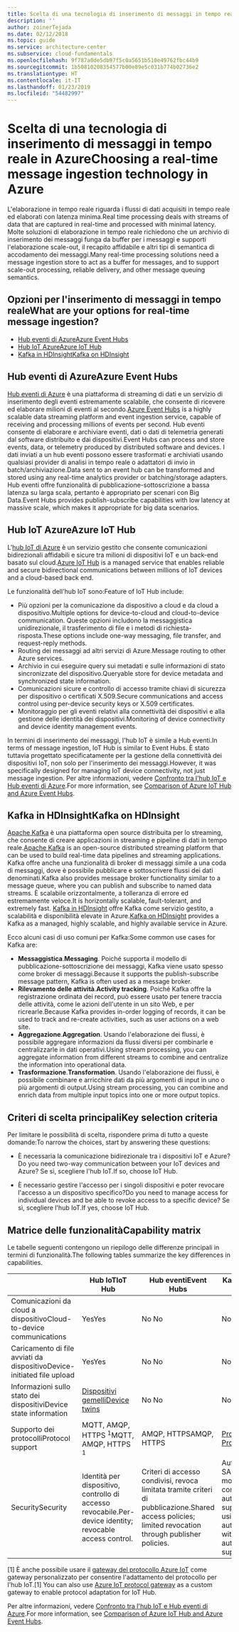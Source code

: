 ```yaml
---
title: Scelta di una tecnologia di inserimento di messaggi in tempo reale
description: ''
author: zoinerTejada
ms.date: 02/12/2018
ms.topic: guide
ms.service: architecture-center
ms.subservice: cloud-fundamentals
ms.openlocfilehash: 9f787a0de5db97f5c0a5651b510e49762fbc44b9
ms.sourcegitcommit: 1b50810208354577b00e89e5c031b774b02736e2
ms.translationtype: HT
ms.contentlocale: it-IT
ms.lasthandoff: 01/23/2019
ms.locfileid: "54482997"
---
```

# <a name="choosing-a-real-time-message-ingestion-technology-in-azure"></a><span data-ttu-id="7abde-102">Scelta di una tecnologia di inserimento di messaggi in tempo reale in Azure</span><span class="sxs-lookup"><span data-stu-id="7abde-102">Choosing a real-time message ingestion technology in Azure</span></span>

<span data-ttu-id="7abde-103">L'elaborazione in tempo reale riguarda i flussi di dati acquisiti in tempo reale ed elaborati con latenza minima.</span><span class="sxs-lookup"><span data-stu-id="7abde-103">Real time processing deals with streams of data that are captured in real-time and processed with minimal latency.</span></span> <span data-ttu-id="7abde-104">Molte soluzioni di elaborazione in tempo reale richiedono che un archivio di inserimento dei messaggi funga da buffer per i messaggi e supporti l'elaborazione scale-out, il recapito affidabile e altri tipi di semantica di accodamento dei messaggi.</span><span class="sxs-lookup"><span data-stu-id="7abde-104">Many real-time processing solutions need a message ingestion store to act as a buffer for messages, and to support scale-out processing, reliable delivery, and other message queuing semantics.</span></span>

<!-- markdownlint-disable MD026 -->

## <a name="what-are-your-options-for-real-time-message-ingestion"></a><span data-ttu-id="7abde-105">Opzioni per l'inserimento di messaggi in tempo reale</span><span class="sxs-lookup"><span data-stu-id="7abde-105">What are your options for real-time message ingestion?</span></span>

<!-- markdownlint-enable MD026 -->

- [<span data-ttu-id="7abde-106">Hub eventi di Azure</span><span class="sxs-lookup"><span data-stu-id="7abde-106">Azure Event Hubs</span></span>](/azure/event-hubs/)
- [<span data-ttu-id="7abde-107">Hub IoT Azure</span><span class="sxs-lookup"><span data-stu-id="7abde-107">Azure IoT Hub</span></span>](/azure/iot-hub/)
- [<span data-ttu-id="7abde-108">Kafka in HDInsight</span><span class="sxs-lookup"><span data-stu-id="7abde-108">Kafka on HDInsight</span></span>](/azure/hdinsight/kafka/apache-kafka-get-started)

## <a name="azure-event-hubs"></a><span data-ttu-id="7abde-109">Hub eventi di Azure</span><span class="sxs-lookup"><span data-stu-id="7abde-109">Azure Event Hubs</span></span>

<span data-ttu-id="7abde-110">[Hub eventi di Azure](/azure/event-hubs/) è una piattaforma di streaming di dati e un servizio di inserimento degli eventi estremamente scalabile, che consente di ricevere ed elaborare milioni di eventi al secondo.</span><span class="sxs-lookup"><span data-stu-id="7abde-110">[Azure Event Hubs](/azure/event-hubs/) is a highly scalable data streaming platform and event ingestion service, capable of receiving and processing millions of events per second.</span></span> <span data-ttu-id="7abde-111">Hub eventi consente di elaborare e archiviare eventi, dati o dati di telemetria generati dal software distribuito e dai dispositivi.</span><span class="sxs-lookup"><span data-stu-id="7abde-111">Event Hubs can process and store events, data, or telemetry produced by distributed software and devices.</span></span> <span data-ttu-id="7abde-112">I dati inviati a un hub eventi possono essere trasformati e archiviati usando qualsiasi provider di analisi in tempo reale o adattatori di invio in batch/archiviazione.</span><span class="sxs-lookup"><span data-stu-id="7abde-112">Data sent to an event hub can be transformed and stored using any real-time analytics provider or batching/storage adapters.</span></span> <span data-ttu-id="7abde-113">Hub eventi offre funzionalità di pubblicazione-sottoscrizione a bassa latenza su larga scala, pertanto è appropriato per scenari con Big Data.</span><span class="sxs-lookup"><span data-stu-id="7abde-113">Event Hubs provides publish-subscribe capabilities with low latency at massive scale, which makes it appropriate for big data scenarios.</span></span>

## <a name="azure-iot-hub"></a><span data-ttu-id="7abde-114">Hub IoT Azure</span><span class="sxs-lookup"><span data-stu-id="7abde-114">Azure IoT Hub</span></span>

<span data-ttu-id="7abde-115">L'[hub IoT di Azure](/azure/iot-hub/) è un servizio gestito che consente comunicazioni bidirezionali affidabili e sicure tra milioni di dispositivi IoT e un back-end basato sul cloud.</span><span class="sxs-lookup"><span data-stu-id="7abde-115">[Azure IoT Hub](/azure/iot-hub/) is a managed service that enables reliable and secure bidirectional communications between millions of IoT devices and a cloud-based back end.</span></span>

<span data-ttu-id="7abde-116">Le funzionalità dell'hub IoT sono:</span><span class="sxs-lookup"><span data-stu-id="7abde-116">Feature of IoT Hub include:</span></span>

- <span data-ttu-id="7abde-117">Più opzioni per la comunicazione da dispositivo a cloud e da cloud a dispositivo.</span><span class="sxs-lookup"><span data-stu-id="7abde-117">Multiple options for device-to-cloud and cloud-to-device communication.</span></span> <span data-ttu-id="7abde-118">Queste opzioni includono la messaggistica unidirezionale, il trasferimento di file e i metodi di richiesta-risposta.</span><span class="sxs-lookup"><span data-stu-id="7abde-118">These options include one-way messaging, file transfer, and request-reply methods.</span></span>
- <span data-ttu-id="7abde-119">Routing dei messaggi ad altri servizi di Azure.</span><span class="sxs-lookup"><span data-stu-id="7abde-119">Message routing to other Azure services.</span></span>
- <span data-ttu-id="7abde-120">Archivio in cui eseguire query sui metadati e sulle informazioni di stato sincronizzate del dispositivo.</span><span class="sxs-lookup"><span data-stu-id="7abde-120">Queryable store for device metadata and synchronized state information.</span></span>
- <span data-ttu-id="7abde-121">Comunicazioni sicure e controllo di accesso tramite chiavi di sicurezza per dispositivo o certificati X.509.</span><span class="sxs-lookup"><span data-stu-id="7abde-121">Secure communications and access control using per-device security keys or X.509 certificates.</span></span>
- <span data-ttu-id="7abde-122">Monitoraggio per gli eventi relativi alla connettività dei dispositivi e alla gestione delle identità dei dispositivi.</span><span class="sxs-lookup"><span data-stu-id="7abde-122">Monitoring of device connectivity and device identity management events.</span></span>

<span data-ttu-id="7abde-123">In termini di inserimento dei messaggi, l'hub IoT è simile a Hub eventi.</span><span class="sxs-lookup"><span data-stu-id="7abde-123">In terms of message ingestion, IoT Hub is similar to Event Hubs.</span></span> <span data-ttu-id="7abde-124">È stato tuttavia progettato specificatamente per la gestione della connettività dei dispositivi IoT, non solo per l'inserimento dei messaggi.</span><span class="sxs-lookup"><span data-stu-id="7abde-124">However, it was specifically designed for managing IoT device connectivity, not just message ingestion.</span></span> <span data-ttu-id="7abde-125">Per altre informazioni, vedere [Confronto tra l'hub IoT e Hub eventi di Azure](/azure/iot-hub/iot-hub-compare-event-hubs).</span><span class="sxs-lookup"><span data-stu-id="7abde-125">For more information, see [Comparison of Azure IoT Hub and Azure Event Hubs](/azure/iot-hub/iot-hub-compare-event-hubs).</span></span>

## <a name="kafka-on-hdinsight"></a><span data-ttu-id="7abde-126">Kafka in HDInsight</span><span class="sxs-lookup"><span data-stu-id="7abde-126">Kafka on HDInsight</span></span>

<span data-ttu-id="7abde-127">[Apache Kafka](https://kafka.apache.org/) è una piattaforma open source distribuita per lo streaming, che consente di creare applicazioni in streaming e pipeline di dati in tempo reale.</span><span class="sxs-lookup"><span data-stu-id="7abde-127">[Apache Kafka](https://kafka.apache.org/) is an open-source distributed streaming platform that can be used to build real-time data pipelines and streaming applications.</span></span> <span data-ttu-id="7abde-128">Kafka offre anche una funzionalità di broker di messaggi simile a una coda di messaggi, dove è possibile pubblicare e sottoscrivere flussi dei dati denominati.</span><span class="sxs-lookup"><span data-stu-id="7abde-128">Kafka also provides message broker functionality similar to a message queue, where you can publish and subscribe to named data streams.</span></span> <span data-ttu-id="7abde-129">È scalabile orizzontalmente, a tolleranza di errore ed estremamente veloce.</span><span class="sxs-lookup"><span data-stu-id="7abde-129">It is horizontally scalable, fault-tolerant, and extremely fast.</span></span> <span data-ttu-id="7abde-130">[Kafka in HDInsight](/azure/hdinsight/kafka/apache-kafka-get-started) offre Kafka come servizio gestito, a scalabilità e disponibilità elevate in Azure.</span><span class="sxs-lookup"><span data-stu-id="7abde-130">[Kafka on HDInsight](/azure/hdinsight/kafka/apache-kafka-get-started) provides a Kafka as a managed, highly scalable, and highly available service in Azure.</span></span>

<span data-ttu-id="7abde-131">Ecco alcuni casi di uso comuni per Kafka:</span><span class="sxs-lookup"><span data-stu-id="7abde-131">Some common use cases for Kafka are:</span></span>

- <span data-ttu-id="7abde-132">**Messaggistica**.</span><span class="sxs-lookup"><span data-stu-id="7abde-132">**Messaging**.</span></span> <span data-ttu-id="7abde-133">Poiché supporta il modello di pubblicazione-sottoscrizione dei messaggi, Kafka viene usato spesso come broker di messaggi.</span><span class="sxs-lookup"><span data-stu-id="7abde-133">Because it supports the publish-subscribe message pattern, Kafka is often used as a message broker.</span></span>
- <span data-ttu-id="7abde-134">**Rilevamento delle attività**.</span><span class="sxs-lookup"><span data-stu-id="7abde-134">**Activity tracking**.</span></span> <span data-ttu-id="7abde-135">Poiché Kafka offre la registrazione ordinata dei record, può essere usato per tenere traccia delle attività, come le azioni dell'utente in un sito Web, e per ricrearle.</span><span class="sxs-lookup"><span data-stu-id="7abde-135">Because Kafka provides in-order logging of records, it can be used to track and re-create activities, such as user actions on a web site.</span></span>
- <span data-ttu-id="7abde-136">**Aggregazione**.</span><span class="sxs-lookup"><span data-stu-id="7abde-136">**Aggregation**.</span></span> <span data-ttu-id="7abde-137">Usando l'elaborazione dei flussi, è possibile aggregare informazioni da flussi diversi per combinarle e centralizzarle in dati operativi.</span><span class="sxs-lookup"><span data-stu-id="7abde-137">Using stream processing, you can aggregate information from different streams to combine and centralize the information into operational data.</span></span>
- <span data-ttu-id="7abde-138">**Trasformazione**.</span><span class="sxs-lookup"><span data-stu-id="7abde-138">**Transformation**.</span></span> <span data-ttu-id="7abde-139">Usando l'elaborazione dei flussi, è possibile combinare e arricchire dati da più argomenti di input in uno o più argomenti di output.</span><span class="sxs-lookup"><span data-stu-id="7abde-139">Using stream processing, you can combine and enrich data from multiple input topics into one or more output topics.</span></span>

## <a name="key-selection-criteria"></a><span data-ttu-id="7abde-140">Criteri di scelta principali</span><span class="sxs-lookup"><span data-stu-id="7abde-140">Key selection criteria</span></span>

<span data-ttu-id="7abde-141">Per limitare le possibilità di scelta, rispondere prima di tutto a queste domande:</span><span class="sxs-lookup"><span data-stu-id="7abde-141">To narrow the choices, start by answering these questions:</span></span>

- <span data-ttu-id="7abde-142">È necessaria la comunicazione bidirezionale tra i dispositivi IoT e Azure?</span><span class="sxs-lookup"><span data-stu-id="7abde-142">Do you need two-way communication between your IoT devices and Azure?</span></span> <span data-ttu-id="7abde-143">Se sì, scegliere l'hub IoT.</span><span class="sxs-lookup"><span data-stu-id="7abde-143">If so, choose IoT Hub.</span></span>

- <span data-ttu-id="7abde-144">È necessario gestire l'accesso per i singoli dispositivi e poter revocare l'accesso a un dispositivo specifico?</span><span class="sxs-lookup"><span data-stu-id="7abde-144">Do you need to manage access for individual devices and be able to revoke access to a specific device?</span></span> <span data-ttu-id="7abde-145">Se sì, scegliere l'hub IoT.</span><span class="sxs-lookup"><span data-stu-id="7abde-145">If yes, choose IoT Hub.</span></span>

## <a name="capability-matrix"></a><span data-ttu-id="7abde-146">Matrice delle funzionalità</span><span class="sxs-lookup"><span data-stu-id="7abde-146">Capability matrix</span></span>

<span data-ttu-id="7abde-147">Le tabelle seguenti contengono un riepilogo delle differenze principali in termini di funzionalità.</span><span class="sxs-lookup"><span data-stu-id="7abde-147">The following tables summarize the key differences in capabilities.</span></span>

<!-- markdownlint-disable MD033 -->

| | <span data-ttu-id="7abde-148">Hub IoT</span><span class="sxs-lookup"><span data-stu-id="7abde-148">IoT Hub</span></span> | <span data-ttu-id="7abde-149">Hub eventi</span><span class="sxs-lookup"><span data-stu-id="7abde-149">Event Hubs</span></span> | <span data-ttu-id="7abde-150">Kafka in HDInsight</span><span class="sxs-lookup"><span data-stu-id="7abde-150">Kafka on HDInsight</span></span> |
| --- | --- | --- | --- |
| <span data-ttu-id="7abde-151">Comunicazioni da cloud a dispositivo</span><span class="sxs-lookup"><span data-stu-id="7abde-151">Cloud-to-device communications</span></span> | <span data-ttu-id="7abde-152">Yes</span><span class="sxs-lookup"><span data-stu-id="7abde-152">Yes</span></span> | <span data-ttu-id="7abde-153">No </span><span class="sxs-lookup"><span data-stu-id="7abde-153">No</span></span> | <span data-ttu-id="7abde-154">No </span><span class="sxs-lookup"><span data-stu-id="7abde-154">No</span></span> |
| <span data-ttu-id="7abde-155">Caricamento di file avviati da dispositivo</span><span class="sxs-lookup"><span data-stu-id="7abde-155">Device-initiated file upload</span></span> | <span data-ttu-id="7abde-156">Yes</span><span class="sxs-lookup"><span data-stu-id="7abde-156">Yes</span></span> | <span data-ttu-id="7abde-157">No </span><span class="sxs-lookup"><span data-stu-id="7abde-157">No</span></span> | <span data-ttu-id="7abde-158">No </span><span class="sxs-lookup"><span data-stu-id="7abde-158">No</span></span> |
| <span data-ttu-id="7abde-159">Informazioni sullo stato dei dispositivi</span><span class="sxs-lookup"><span data-stu-id="7abde-159">Device state information</span></span> | [<span data-ttu-id="7abde-160">Dispositivi gemelli</span><span class="sxs-lookup"><span data-stu-id="7abde-160">Device twins</span></span>](/azure/iot-hub/iot-hub-devguide-device-twins) | <span data-ttu-id="7abde-161">No </span><span class="sxs-lookup"><span data-stu-id="7abde-161">No</span></span> | <span data-ttu-id="7abde-162">No </span><span class="sxs-lookup"><span data-stu-id="7abde-162">No</span></span> |
| <span data-ttu-id="7abde-163">Supporto dei protocolli</span><span class="sxs-lookup"><span data-stu-id="7abde-163">Protocol support</span></span> | <span data-ttu-id="7abde-164">MQTT, AMQP, HTTPS <sup>1</sup></span><span class="sxs-lookup"><span data-stu-id="7abde-164">MQTT, AMQP, HTTPS <sup>1</sup></span></span> | <span data-ttu-id="7abde-165">AMQP, HTTPS</span><span class="sxs-lookup"><span data-stu-id="7abde-165">AMQP, HTTPS</span></span> | [<span data-ttu-id="7abde-166">Protocollo Kafka</span><span class="sxs-lookup"><span data-stu-id="7abde-166">Kafka Protocol</span></span>](https://cwiki.apache.org/confluence/display/KAFKA/A+Guide+To+The+Kafka+Protocol) |
| <span data-ttu-id="7abde-167">Security</span><span class="sxs-lookup"><span data-stu-id="7abde-167">Security</span></span> | <span data-ttu-id="7abde-168">Identità per dispositivo, controllo di accesso revocabile.</span><span class="sxs-lookup"><span data-stu-id="7abde-168">Per-device identity; revocable access control.</span></span> | <span data-ttu-id="7abde-169">Criteri di accesso condivisi, revoca limitata tramite criteri di pubblicazione.</span><span class="sxs-lookup"><span data-stu-id="7abde-169">Shared access policies; limited revocation through publisher policies.</span></span> | <span data-ttu-id="7abde-170">Autenticazione tramite SASL, autorizzazione modulare, integrazione con servizi di autenticazione esterna supportata.</span><span class="sxs-lookup"><span data-stu-id="7abde-170">Authentication using SASL; pluggable authorization; integration with external authentication services supported.</span></span> |

<!-- markdownlint-enable MD026 -->

<span data-ttu-id="7abde-171">[1] È anche possibile usare il [gateway del protocollo Azure IoT](/azure/iot-hub/iot-hub-protocol-gateway) come gateway personalizzato per consentire l'adattamento del protocollo per l'hub IoT.</span><span class="sxs-lookup"><span data-stu-id="7abde-171">[1] You can also use [Azure IoT protocol gateway](/azure/iot-hub/iot-hub-protocol-gateway) as a custom gateway to enable protocol adaptation for IoT Hub.</span></span>

<span data-ttu-id="7abde-172">Per altre informazioni, vedere [Confronto tra l'hub IoT e Hub eventi di Azure](/azure/iot-hub/iot-hub-compare-event-hubs).</span><span class="sxs-lookup"><span data-stu-id="7abde-172">For more information, see [Comparison of Azure IoT Hub and Azure Event Hubs](/azure/iot-hub/iot-hub-compare-event-hubs).</span></span>
